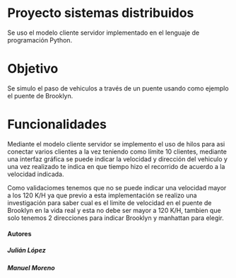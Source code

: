 <h1>Proyecto sistemas distribuidos</h1>

Se uso el modelo cliente servidor implementado en el lenguaje de programación Python.

<h1>Objetivo</h1>

Se simulo el paso de vehiculos a través de un puente usando como ejemplo el puente de Brooklyn.

<h1>Funcionalidades </h1>

Mediante el modelo cliente servidor se implemento el uso de hilos para asi conectar varios clientes a la vez teniendo como límite 10 clientes,
mediante una interfaz gráfica se puede indicar la velocidad y dirección del vehiculo y una vez realizado te indica en que tiempo hizo
el recorrido de acuerdo a la velocidad indicada.

Como validaciomes tenemos que no se puede indicar una velocidad mayor a los 120 K/H ya que previo a esta implementación se realizo una investigación
para saber cual es el limite de velocidad en el puente de Brooklyn en la vida real y esta no debe ser mayor a 120 K/H, tambien que solo tenemos 2
direcciones para indicar Brooklyn y manhattan para elegir.


<h4>Autores</h4><h5>Julián López</h5><h5>Manuel Moreno</h5>




